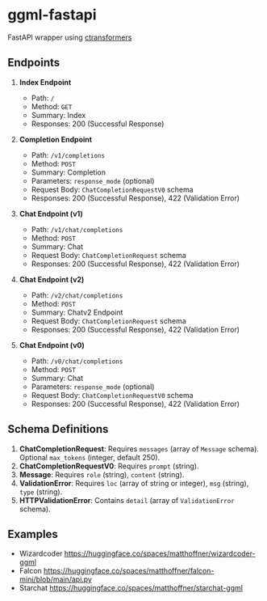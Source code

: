 # ggml-fastapi

FastAPI wrapper using [ctransformers](https://github.com/marella/ctransformers)

## Endpoints
1. **Index Endpoint**
   - Path: `/`
   - Method: `GET`
   - Summary: Index
   - Responses: 200 (Successful Response)

2. **Completion Endpoint**
   - Path: `/v1/completions`
   - Method: `POST`
   - Summary: Completion
   - Parameters: `response_mode` (optional)
   - Request Body: `ChatCompletionRequestV0` schema
   - Responses: 200 (Successful Response), 422 (Validation Error)

3. **Chat Endpoint (v1)**
   - Path: `/v1/chat/completions`
   - Method: `POST`
   - Summary: Chat
   - Request Body: `ChatCompletionRequest` schema
   - Responses: 200 (Successful Response), 422 (Validation Error)

4. **Chat Endpoint (v2)**
   - Path: `/v2/chat/completions`
   - Method: `POST`
   - Summary: Chatv2 Endpoint
   - Request Body: `ChatCompletionRequest` schema
   - Responses: 200 (Successful Response), 422 (Validation Error)

5. **Chat Endpoint (v0)**
   - Path: `/v0/chat/completions`
   - Method: `POST`
   - Summary: Chat
   - Parameters: `response_mode` (optional)
   - Request Body: `ChatCompletionRequestV0` schema
   - Responses: 200 (Successful Response), 422 (Validation Error)

## Schema Definitions
1. **ChatCompletionRequest**: Requires `messages` (array of `Message` schema). Optional `max_tokens` (integer, default 250).
2. **ChatCompletionRequestV0**: Requires `prompt` (string).
3. **Message**: Requires `role` (string), `content` (string).
4. **ValidationError**: Requires `loc` (array of string or integer), `msg` (string), `type` (string).
5. **HTTPValidationError**: Contains `detail` (array of `ValidationError` schema).


## Examples

* Wizardcoder https://huggingface.co/spaces/matthoffner/wizardcoder-ggml
* Falcon https://huggingface.co/spaces/matthoffner/falcon-mini/blob/main/api.py
* Starchat https://huggingface.co/spaces/matthoffner/starchat-ggml
